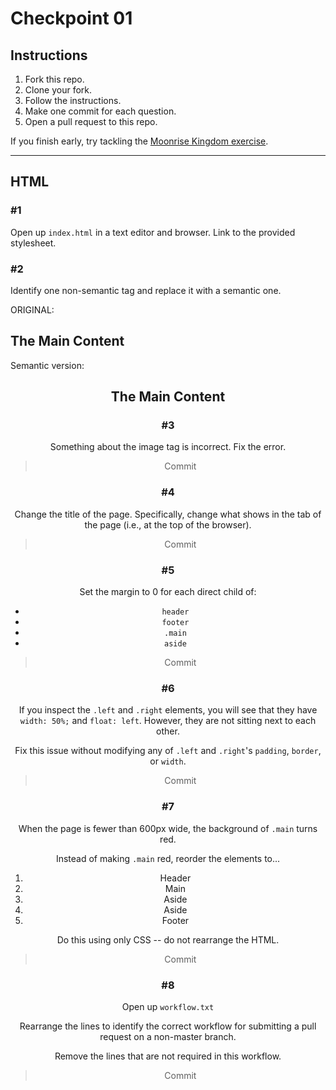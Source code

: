 # Checkpoint 01

## Instructions

1. Fork this repo.
2. Clone your fork.
3. Follow the instructions.
4. Make one commit for each question.
5. Open a pull request to this repo.

If you finish early, try tackling the [Moonrise Kingdom exercise](https://github.com/ga-wdi-exercises/moonrise_kingdom/blob/master/sam_registration.jpg).

--------------

## HTML

### #1

Open up `index.html` in a text editor and browser. Link to the provided stylesheet.

<link rel='stylesheet' href='styles.css' type="text/css">

### #2

Identify one non-semantic tag and replace it with a semantic one.

ORIGINAL:
<div class='main'>
  <h2>The Main Content</h2>

Semantic version:
<header class='main'>
  <h2>The Main Content</h2>


### #3

Something about the image tag is incorrect. Fix the error.

> Commit

### #4

Change the title of the page. Specifically, change what shows in the tab of the page (i.e., at the top of the browser).

> Commit

### #5

Set the margin to 0 for each direct child of:

- `header`
- `footer`
- `.main`
- `aside`

> Commit

### #6

If you inspect the `.left` and `.right` elements, you will see that they have `width: 50%;` and `float: left`. However, they are not sitting next to each other.

Fix this issue without modifying any of `.left` and `.right`'s `padding`, `border`, or `width`.

> Commit

### #7

When the page is fewer than 600px wide, the background of `.main` turns red.

Instead of making `.main` red, reorder the elements to...

1. Header
2. Main
3. Aside
4. Aside
5. Footer

Do this using only CSS -- do not rearrange the HTML.

> Commit


### #8

Open up `workflow.txt`

Rearrange the lines to identify the correct workflow for submitting a pull request on a non-master branch.

Remove the lines that are not required in this workflow.

> Commit
